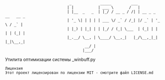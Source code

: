                                  _             _____         ___                    
                                | |           | ___ \       /   |                   
                                | |__  _   _  | |_/ / __ _ / /| | __ _ _ __   __ _  
                                | '_ \| | | | | ___ \/ _` / /_| |/ _` | '_ \ / _` | 
                                | |_) | |_| | | |_/ / (_| \___  | (_| | | | | (_| | 
                                |_.__/ \__, | \____/ \__,_|   |_/\__,_|_| |_|\__,_| 
                                        __/ |                                       
                                       |___/                                
Утилита оптимизации системы _winbuff.py


    Лицензия
    Этот проект лицензирован по лицензии MIT - смотрите файл LICENSE.md
